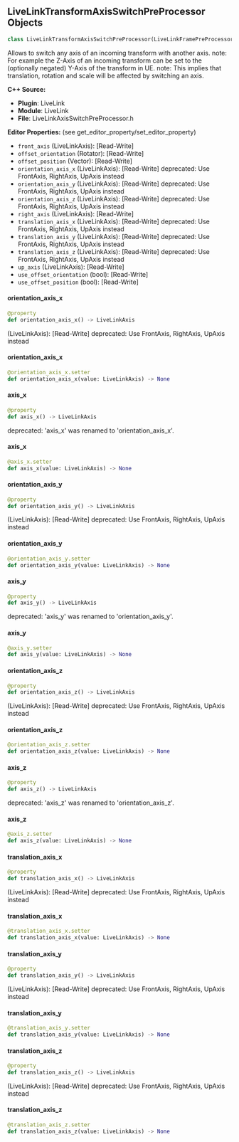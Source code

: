 ## LiveLinkTransformAxisSwitchPreProcessor Objects

```python
class LiveLinkTransformAxisSwitchPreProcessor(LiveLinkFramePreProcessor)
```

Allows to switch any axis of an incoming transform with another axis.
note: For example the Z-Axis of an incoming transform can be set to the (optionally negated) Y-Axis of the transform in UE.
note: This implies that translation, rotation and scale will be affected by switching an axis.

**C++ Source:**

- **Plugin**: LiveLink
- **Module**: LiveLink
- **File**: LiveLinkAxisSwitchPreProcessor.h

**Editor Properties:** (see get_editor_property/set_editor_property)

- ``front_axis`` (LiveLinkAxis):  [Read-Write]
- ``offset_orientation`` (Rotator):  [Read-Write]
- ``offset_position`` (Vector):  [Read-Write]
- ``orientation_axis_x`` (LiveLinkAxis):  [Read-Write]
  deprecated: Use FrontAxis, RightAxis, UpAxis instead
- ``orientation_axis_y`` (LiveLinkAxis):  [Read-Write]
  deprecated: Use FrontAxis, RightAxis, UpAxis instead
- ``orientation_axis_z`` (LiveLinkAxis):  [Read-Write]
  deprecated: Use FrontAxis, RightAxis, UpAxis instead
- ``right_axis`` (LiveLinkAxis):  [Read-Write]
- ``translation_axis_x`` (LiveLinkAxis):  [Read-Write]
  deprecated: Use FrontAxis, RightAxis, UpAxis instead
- ``translation_axis_y`` (LiveLinkAxis):  [Read-Write]
  deprecated: Use FrontAxis, RightAxis, UpAxis instead
- ``translation_axis_z`` (LiveLinkAxis):  [Read-Write]
  deprecated: Use FrontAxis, RightAxis, UpAxis instead
- ``up_axis`` (LiveLinkAxis):  [Read-Write]
- ``use_offset_orientation`` (bool):  [Read-Write]
- ``use_offset_position`` (bool):  [Read-Write]

<a id="unreal.LiveLinkTransformAxisSwitchPreProcessor.orientation_axis_x"></a>

#### orientation_axis_x

```python
@property
def orientation_axis_x() -> LiveLinkAxis
```

(LiveLinkAxis):  [Read-Write]
deprecated: Use FrontAxis, RightAxis, UpAxis instead

<a id="unreal.LiveLinkTransformAxisSwitchPreProcessor.orientation_axis_x"></a>

#### orientation_axis_x

```python
@orientation_axis_x.setter
def orientation_axis_x(value: LiveLinkAxis) -> None
```

<a id="unreal.LiveLinkTransformAxisSwitchPreProcessor.axis_x"></a>

#### axis_x

```python
@property
def axis_x() -> LiveLinkAxis
```

deprecated: 'axis_x' was renamed to 'orientation_axis_x'.

<a id="unreal.LiveLinkTransformAxisSwitchPreProcessor.axis_x"></a>

#### axis_x

```python
@axis_x.setter
def axis_x(value: LiveLinkAxis) -> None
```

<a id="unreal.LiveLinkTransformAxisSwitchPreProcessor.orientation_axis_y"></a>

#### orientation_axis_y

```python
@property
def orientation_axis_y() -> LiveLinkAxis
```

(LiveLinkAxis):  [Read-Write]
deprecated: Use FrontAxis, RightAxis, UpAxis instead

<a id="unreal.LiveLinkTransformAxisSwitchPreProcessor.orientation_axis_y"></a>

#### orientation_axis_y

```python
@orientation_axis_y.setter
def orientation_axis_y(value: LiveLinkAxis) -> None
```

<a id="unreal.LiveLinkTransformAxisSwitchPreProcessor.axis_y"></a>

#### axis_y

```python
@property
def axis_y() -> LiveLinkAxis
```

deprecated: 'axis_y' was renamed to 'orientation_axis_y'.

<a id="unreal.LiveLinkTransformAxisSwitchPreProcessor.axis_y"></a>

#### axis_y

```python
@axis_y.setter
def axis_y(value: LiveLinkAxis) -> None
```

<a id="unreal.LiveLinkTransformAxisSwitchPreProcessor.orientation_axis_z"></a>

#### orientation_axis_z

```python
@property
def orientation_axis_z() -> LiveLinkAxis
```

(LiveLinkAxis):  [Read-Write]
deprecated: Use FrontAxis, RightAxis, UpAxis instead

<a id="unreal.LiveLinkTransformAxisSwitchPreProcessor.orientation_axis_z"></a>

#### orientation_axis_z

```python
@orientation_axis_z.setter
def orientation_axis_z(value: LiveLinkAxis) -> None
```

<a id="unreal.LiveLinkTransformAxisSwitchPreProcessor.axis_z"></a>

#### axis_z

```python
@property
def axis_z() -> LiveLinkAxis
```

deprecated: 'axis_z' was renamed to 'orientation_axis_z'.

<a id="unreal.LiveLinkTransformAxisSwitchPreProcessor.axis_z"></a>

#### axis_z

```python
@axis_z.setter
def axis_z(value: LiveLinkAxis) -> None
```

<a id="unreal.LiveLinkTransformAxisSwitchPreProcessor.translation_axis_x"></a>

#### translation_axis_x

```python
@property
def translation_axis_x() -> LiveLinkAxis
```

(LiveLinkAxis):  [Read-Write]
deprecated: Use FrontAxis, RightAxis, UpAxis instead

<a id="unreal.LiveLinkTransformAxisSwitchPreProcessor.translation_axis_x"></a>

#### translation_axis_x

```python
@translation_axis_x.setter
def translation_axis_x(value: LiveLinkAxis) -> None
```

<a id="unreal.LiveLinkTransformAxisSwitchPreProcessor.translation_axis_y"></a>

#### translation_axis_y

```python
@property
def translation_axis_y() -> LiveLinkAxis
```

(LiveLinkAxis):  [Read-Write]
deprecated: Use FrontAxis, RightAxis, UpAxis instead

<a id="unreal.LiveLinkTransformAxisSwitchPreProcessor.translation_axis_y"></a>

#### translation_axis_y

```python
@translation_axis_y.setter
def translation_axis_y(value: LiveLinkAxis) -> None
```

<a id="unreal.LiveLinkTransformAxisSwitchPreProcessor.translation_axis_z"></a>

#### translation_axis_z

```python
@property
def translation_axis_z() -> LiveLinkAxis
```

(LiveLinkAxis):  [Read-Write]
deprecated: Use FrontAxis, RightAxis, UpAxis instead

<a id="unreal.LiveLinkTransformAxisSwitchPreProcessor.translation_axis_z"></a>

#### translation_axis_z

```python
@translation_axis_z.setter
def translation_axis_z(value: LiveLinkAxis) -> None
```

<a id="unreal.LiveLinkAxisSwitchPreProcessor"></a>